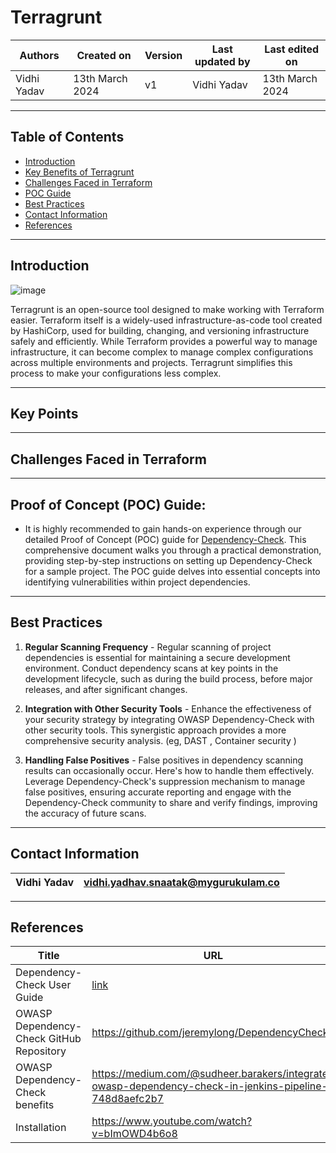 # Terragrunt

|   Authors        |  Created on   |  Version   | Last updated by | Last edited on |
| -----------------| --------------| -----------|---------------- | -------------- |
| Vidhi Yadav      | 13th March 2024   |     v1     | Vidhi Yadav     | 13th March 2024    |

***
## Table of Contents 
+ [Introduction](#Introduction)
+ [Key Benefits of Terragrunt](#key-benefits)
+ [Challenges Faced in Terraform](#challenges-faced-in-terraform)
+ [POC Guide](#Proof-of-Concept-(POC)-Guide)
+ [Best Practices](#best-practices)
+ [Contact Information](#contact-information)
+ [References](#references)

***
## Introduction
![image](https://github.com/CodeOps-Hub/Documentation/assets/156056349/78aa81a8-604e-4178-ab80-3549f4a0c804)

Terragrunt is an open-source tool designed to make working with Terraform easier. Terraform itself is a widely-used infrastructure-as-code tool created by HashiCorp, used for building, changing, and versioning infrastructure safely and efficiently. While Terraform provides a powerful way to manage infrastructure, it can become complex to manage complex configurations across multiple environments and projects. Terragrunt simplifies this process to make your configurations less complex. 

*** 
## Key Points


***
## Challenges Faced in Terraform



***
## Proof of Concept (POC) Guide:

 * It is highly recommended to gain hands-on experience through our detailed Proof of Concept (POC) guide for [Dependency-Check](https://github.com/avengers-p7/Documentation/blob/main/Application_CI/Design/03-%20Java%20CI%20checks/Dependency%20Scanning%20POC/README.md). This comprehensive document walks you through a practical demonstration, providing step-by-step instructions on setting up Dependency-Check for a sample project. The POC guide delves into essential concepts into identifying vulnerabilities within project dependencies.


***
## Best Practices

1. **Regular Scanning Frequency** - Regular scanning of project dependencies is essential for maintaining a secure development environment. Conduct dependency scans at key points in the development lifecycle, such as during the build process, before major releases, and after significant changes.
   
2. **Integration with Other Security Tools** - Enhance the effectiveness of your security strategy by integrating OWASP Dependency-Check with other security tools. This synergistic approach provides a more comprehensive security analysis. (eg, DAST , Container security )
   
3. **Handling False Positives** - False positives in dependency scanning results can occasionally occur. Here's how to handle them effectively. Leverage Dependency-Check's suppression mechanism to manage false positives, ensuring accurate reporting and engage with the Dependency-Check community to share and verify findings, improving the accuracy of future scans.

***
## Contact Information

|Vidhi Yadav                     | vidhi.yadhav.snaatak@mygurukulam.co                                                                                      
|---------------------------------|------------------------------------------------------------|

***
## References

| Title                                      | URL                                           |
|--------------------------------------------|-----------------------------------------------|
| Dependency-Check User Guide           | [link](https://jeremylong.github.io/DependencyCheck/)    |
| OWASP Dependency-Check GitHub Repository    | https://github.com/jeremylong/DependencyCheck  |
| OWASP Dependency-Check benefits                 | https://medium.com/@sudheer.barakers/integrate-owasp-dependency-check-in-jenkins-pipeline-748d8aefc2b7 |
| Installation                                 | https://www.youtube.com/watch?v=bImOWD4b6o8 |






